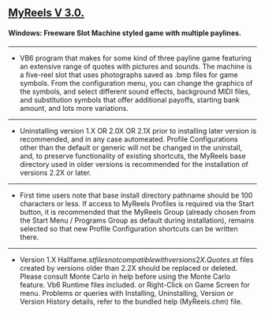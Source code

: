  ## [MyReels V 3.0.](../../wiki) ##
#### Windows: Freeware Slot Machine styled game with multiple paylines. ####
 - - - -
* VB6 program that makes for some kind of three payline game featuring an extensive range of quotes with pictures and sounds. The machine is a five-reel slot that uses photographs saved as .bmp files for game symbols. From the configuration menu, you can change the graphics of the symbols, and select different sound effects, background MIDI files, and substitution symbols that offer additional payoffs, starting bank amount, and lots more variations.
 - - - -
* Uninstalling version 1.X OR 2.0X OR 2.1X prior to installing later version is recommended, and in any case automeated.  Profile Configurations other than the default or generic will not be changed in the uninstall, and, to preserve functionality of existing shortcuts, the MyReels base directory used in older versions is recommended for the installation of versions 2.2X or later.
 - - - -
* First time users note that base install directory pathname should be 100 characters or less. If access to MyReels Profiles is required via the Start button, it is recommended that the MyReels Group (already chosen from the Start Menu / Programs Group as default during installation), remains selected so that new Profile Configuration shortcuts can be written there.
 - - - -
* Version 1.X Hallfame.s$t files not compatible with versions 2X. Quotes.s$t files created by versions older than 2.2X should be replaced or deleted. Please consult Monte Carlo in help before using the Monte Carlo feature. Vb6 Runtime files included. <Shift> or Right-Click on Game Screen for menu. Problems or queries with Installing, Uninstalling, Version or Version History details, refer to the bundled help (MyReels.chm) file.
